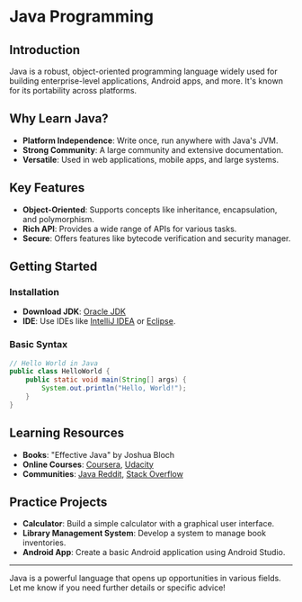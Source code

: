 # Java Programming

## Introduction
Java is a robust, object-oriented programming language widely used for building enterprise-level applications, Android apps, and more. It's known for its portability across platforms.

## Why Learn Java?
- **Platform Independence**: Write once, run anywhere with Java's JVM.
- **Strong Community**: A large community and extensive documentation.
- **Versatile**: Used in web applications, mobile apps, and large systems.

## Key Features
- **Object-Oriented**: Supports concepts like inheritance, encapsulation, and polymorphism.
- **Rich API**: Provides a wide range of APIs for various tasks.
- **Secure**: Offers features like bytecode verification and security manager.

## Getting Started
### Installation
- **Download JDK**: [Oracle JDK](https://www.oracle.com/java/technologies/javase-jdk11-downloads.html)
- **IDE**: Use IDEs like [IntelliJ IDEA](https://www.jetbrains.com/idea/) or [Eclipse](https://www.eclipse.org/).

### Basic Syntax
```java
// Hello World in Java
public class HelloWorld {
    public static void main(String[] args) {
        System.out.println("Hello, World!");
    }
}
```

## Learning Resources
- **Books**: "Effective Java" by Joshua Bloch
- **Online Courses**: [Coursera](https://www.coursera.org/specializations/java-programming), [Udacity](https://www.udacity.com/course/java-programming-basics--ud282)
- **Communities**: [Java Reddit](https://www.reddit.com/r/java/), [Stack Overflow](https://stackoverflow.com/questions/tagged/java)

## Practice Projects
- **Calculator**: Build a simple calculator with a graphical user interface.
- **Library Management System**: Develop a system to manage book inventories.
- **Android App**: Create a basic Android application using Android Studio.

---

Java is a powerful language that opens up opportunities in various fields. Let me know if you need further details or specific advice! 